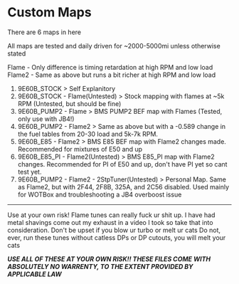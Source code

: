 # Custom Maps
There are 6 maps in here

All maps are tested and daily driven for ~2000-5000mi unless otherwise stated

Flame - Only difference is timing retardation at high RPM and low load
Flame2 - Same as above but runs a bit richer at high RPM and low load

1. 9E60B_STOCK > Self Explanitory
2. 9E60B_STOCK - Flame(Untested) > Stock mapping with flames at ~5k RPM (Untested, but should be fine)
3. 9E60B_PUMP2 - Flame > BMS PUMP2 BEF map with Flames (Tested, only use with JB4!)
4. 9E60B_PUMP2 - Flame2 > Same as above but with a -0.589 change in the fuel tables from 20-30 load and 5k-7k RPM.
5. 9E60B_E85 - Flame2 > BMS E85 BEF map with Flame2 changes made. Recommended for mixtures of E50 and up
6. 9E60B_E85_PI - Flame2(Untested) > BMS E85_PI map with Flame2 changes. Recommended for PI of E50 and up, don't have PI yet so cant test yet.
7. 9E60B_PUMP2 - Flame2 - 2StpTuner(Untested) > Personal Map. Same as Flame2, but with 2F44, 2F8B, 325A, and 2C56 disabled. Used mainly for WOTBox and troubleshooting a JB4 overboost issue
---
Use at your own risk! Flame tunes can really fuck ur shit up. I have had metal shavings come out my exhaust in a video I took so take that into consideration. Don't be upset if you blow ur turbo or melt ur cats
Do not, ever, run these tunes without catless DPs or DP cutouts, you will melt your cats

***USE ALL OF THESE AT YOUR OWN RISK!! THESE FILES COME WITH ABSOLUTELY NO WARRENTY, TO THE EXTENT PROVIDED BY APPLICABLE LAW***
